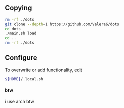 ## Copying
```bash
rm -rf ./dots
git clone --depth=1 https://github.com/Valera6/dots
cd dots
./main.sh load
cd ..
rm -rf ./dots
```
## Configure
To overwrite or add functionality, edit
```bash
${HOME}/.local.sh
```

#### btw
i use arch btw
